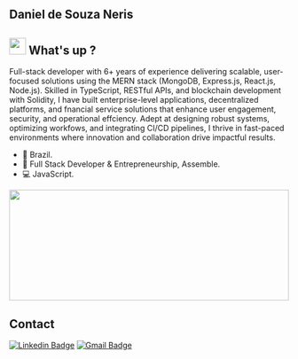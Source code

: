 ## Daniel de Souza Neris

## <img src="https://media.giphy.com/media/hvRJCLFzcasrR4ia7z/giphy.gif" width="30px"> What's up ?

Full-stack developer with 6+ years of experience delivering scalable, user-focused
solutions using the MERN stack (MongoDB, Express.js, React.js, Node.js). Skilled
in TypeScript, RESTful APIs, and blockchain development with Solidity, I have
built enterprise-level applications, decentralized platforms, and fnancial service
solutions that enhance user engagement, security, and operational effciency. Adept
at designing robust systems, optimizing workfows, and integrating CI/CD pipelines, I
thrive in fast-paced environments where innovation and collaboration drive impactful
results.

<!-- - :rocket:   I’m currently working at **ZUVIA**. -->
- 📍          Brazil.
- :purple_heart:   Full Stack Developer & Entrepreneurship, Assemble.
- :computer:   JavaScript.

<a href="https://github.com/DanielNeris/DanielNeris" title="Go to Source"><img width="100%" height="200" src="https://github-readme-stats.vercel.app/api?username=DanielNeris&show_icons=true&theme=gotham&count_private=true"></a>
 
## Contact 

[![Linkedin Badge](https://img.shields.io/badge/-DanielNeris-blue?style=flat-square&logo=Linkedin&logoColor=white&link=https://www.linkedin.com/in/danielneris/)](https://www.linkedin.com/in/danielneris/)
[![Gmail Badge](https://img.shields.io/badge/-danielneris01@gmail.com-c14438?style=flat-square&logo=Gmail&logoColor=white&link=mailto:danielneris01@gmail.com)](mailto:danielneris01@gmail.com)
